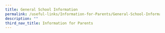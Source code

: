 ```yaml
---
title: General School Information
permalink: /useful-links/Information-for-Parents/General-School-Information/
description: ""
third_nav_title: Information for Parents
---
```

